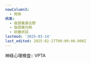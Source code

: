 ```yaml
---
newColumn3:
  - 両側
病巣:
  - 後頭葉連合野
  - 後頭葉内側
  - 紡錘状回
lastmod: '2025-03-14'
last_edited: 2025-02-27T00:00:00.000Z
---
```


神経心理検査:: VPTA
